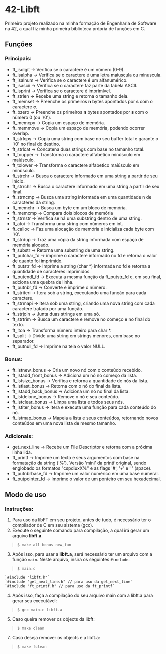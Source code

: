 # 42-Libft

Primeiro projeto realizado na minha formação de Engenharia de Software na 42, a qual fiz minha primeira biblioteca própria de funções em C.


## Funções

### Principais:
- ft_isdigit -> Verifica se o caractere é um número (0-9).
- ft_isalpha -> Verifica se o caractere é uma letra maiuscula ou minuscula.
- ft_isalnum -> Verifica se o caractere é um alfanumérico.
- ft_isascii -> Verifica se o caractere faz parte da tabela ASCII. 
- ft_isprint -> Verifica se o caractere é imprimível.
- ft_strlen -> Recebe uma string e retorna o tamanho dela.
- ft_memset -> Preenche os primeiros **n** bytes apontados por **s** com o caractere **c**.
- ft_bzero -> Preenche os primeiros **n** bytes apontados por **s** com o número 0 (ou '\0').
- ft_memcpy -> Copia um espaço de memória.
- ft_memmove -> Copia um espaço de memória, podendo ocorrer overlap.
- ft_strlcpy -> Copia uma string com base no seu buffer total e garante o '\0' no final do destino.
- ft_strlcat -> Concatena duas strings com base no tamanho total.
- ft_toupper -> Transforma o caractere alfabetico minúsculo em maiúsculo.
- ft_tolower -> Transforma o caractere alfabetico maiúsculo em minúsculo.
- ft_strchr -> Busca o caractere informado em uma string a partir de seu início.
- ft_strrchr -> Busca o caractere informado em uma string a partir de seu final.
- ft_strncmp -> Busca uma string informada em uma quantidade n de caracteres da string.
- ft_memchr -> Busca um byte em um bloco de memória.
- ft_memcmp -> Compara dois blocos de memória
- ft_strnstr -> Verifica se há uma substring dentro de uma string.
- ft_atoi -> Transforma uma string com números em int.
- ft_calloc -> Faz uma alocação de memória e inicializa cada byte com '\0'.
- ft_strdup -> Traz uma cópia da string informada com espaço de memória alocado.
- ft_substr -> Retorna uma substring de uma string.
- ft_putchar_fd -> imprime o caractere informado no fd e retorna o valor de quanto foi imprimido.
- ft_putstr_fd -> Imprime a string (char *) informada no fd e retorna a quantidade de caracteres imprimidos.
- ft_putendl_fd -> Executa a mesma função da ft_putstr_fd e, em seu final, adciona uma quebra de linha.
- ft_putnbr_fd -> Converte e imprime o número.
- ft_striteri -> Itera sob a string, executando uma função para cada caractere.
- ft_strmapi -> Itera sob uma string, criando uma nova string com cada caractere tratado por uma função.
- ft_strjoin -> Junta duas strings em uma só.
- ft_strtrim -> Busca um caractere e remove no começo e no final do texto.
- ft_itoa -> Transforma número inteiro para char *.
- ft_split -> Divide uma string em strings menores, com base no separador.
- ft_putnull_fd -> Imprime na tela o valor NULL.

### Bonus:
- ft_lstnew_bonus -> Cria um novo nó com o conteúdo recebido.
- ft_lstadd_front_bonus -> Adiciona um nó no começo da lista.
- ft_lstsize_bonus -> Verifica e retorna a quantidade de nós da lista.
- ft_lstlast_bonus -> Retorna com o nó do final da lista.
- ft_lstadd_back_bonus -> Adiciona um nó no final da lista.
- ft_lstdelone_bonus -> Remove o nó e seu conteúdo.
- ft_lstclear_bonus -> Limpa uma lista e todos seus nós.
- ft_lstiter_bonus -> Itera e executa uma função para cada conteúdo do nó.
- ft_lstmap_bonus -> Mapeia a lista e seus conteúdos, retornando novos conteúdos em uma nova lista de mesmo tamanho.

### Adicionais:
- get_next_line -> Recebe um File Descriptor e retorna com a próxima linha lida.
- ft_printf -> Imprime um texto e seus argumentos com base na formatação da string ('%'). Versão 'mini' da printf original, sendo englobado os formatos "cspdiuxX%" e as flags '#', '+' e ' ' (space). 
- ft_putnbrbase_fd -> Imprime um valor numérico em uma base numeral.
- ft_putpointer_fd -> Imprime o valor de um ponteiro em seu hexadecimal.

## Modo de uso

### Instruções:

 1. Para uso da libFT em seu projeto, antes de tudo, é necessário ter o compilador de C em seu sistema (gcc).
 2.  Execute o seguinte comando para compilação, a qual irá gerar um arquivo **libft.a**.    

>     $ make all bonus new_fun

 3. Após isso, para usar a **libft.a**, será necessário ter um arquivo com a função `main`. Neste arquivo, insira os seguintes `#include`:

>     $ main.c

    `#include "libft.h"`
    `#include "get_next_line.h" // para uso da get_next_line`
	`#include "ft_printf.h" // para uso da ft_printf`
 4. Após isso, faça a compilação do seu arquivo main com a libft.a para gerar seu executável:
    

> `$ gcc main.c libft.a`

 5. Caso queira remover os objects da libft:

> `$ make clean`

 7. Caso deseja remover os objects e a libft.a:
> `$ make fclean`
